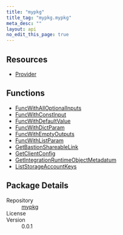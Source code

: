 ```yaml
---
title: "mypkg"
title_tag: "mypkg.mypkg"
meta_desc: ""
layout: api
no_edit_this_page: true
---
```


<!-- WARNING: this file was generated by test. -->
<!-- Do not edit by hand unless you're certain you know what you are doing! -->



<h2 id="resources">Resources</h2>
<ul class="api">
    <li><a href="provider/" title="Provider">Provider</a></li>
</ul>

<h2 id="functions">Functions</h2>
<ul class="api">
    <li><a href="funcwithalloptionalinputs/" title="FuncWithAllOptionalInputs">FuncWithAllOptionalInputs</a></li>
    <li><a href="funcwithconstinput/" title="FuncWithConstInput">FuncWithConstInput</a></li>
    <li><a href="funcwithdefaultvalue/" title="FuncWithDefaultValue">FuncWithDefaultValue</a></li>
    <li><a href="funcwithdictparam/" title="FuncWithDictParam">FuncWithDictParam</a></li>
    <li><a href="funcwithemptyoutputs/" title="FuncWithEmptyOutputs">FuncWithEmptyOutputs</a></li>
    <li><a href="funcwithlistparam/" title="FuncWithListParam">FuncWithListParam</a></li>
    <li><a href="getbastionshareablelink/" title="GetBastionShareableLink">GetBastionShareableLink</a></li>
    <li><a href="getclientconfig/" title="GetClientConfig">GetClientConfig</a></li>
    <li><a href="getintegrationruntimeobjectmetadatum/" title="GetIntegrationRuntimeObjectMetadatum">GetIntegrationRuntimeObjectMetadatum</a></li>
    <li><a href="liststorageaccountkeys/" title="ListStorageAccountKeys">ListStorageAccountKeys</a></li>
</ul>

<h2 id="package-details">Package Details</h2>
<dl class="package-details">
	<dt>Repository</dt>
	<dd><a href="">mypkg </a></dd>
	<dt>License</dt>
	<dd></dd>
	<dt>Version</dt>
	<dd>0.0.1</dd>
</dl>

